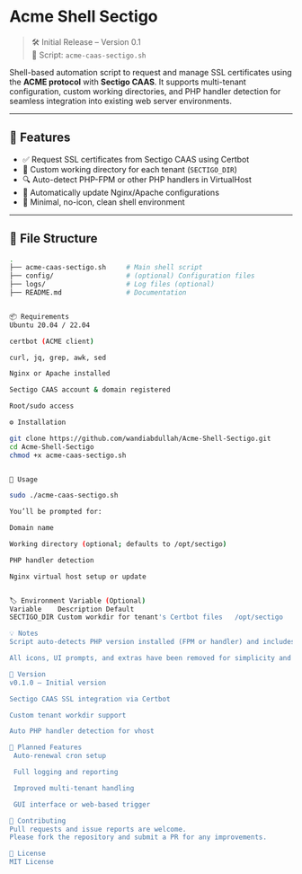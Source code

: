 # Acme Shell Sectigo

> 🛠️ Initial Release – Version 0.1  
> 🐚 Script: `acme-caas-sectigo.sh`

Shell-based automation script to request and manage SSL certificates using the **ACME protocol** with **Sectigo CAAS**. It supports multi-tenant configuration, custom working directories, and PHP handler detection for seamless integration into existing web server environments.

---

## 🚀 Features

- ✅ Request SSL certificates from Sectigo CAAS using Certbot
- 📁 Custom working directory for each tenant (`SECTIGO_DIR`)
- 🔍 Auto-detect PHP-FPM or other PHP handlers in VirtualHost
- 🔧 Automatically update Nginx/Apache configurations
- 🧼 Minimal, no-icon, clean shell environment

---

## 📁 File Structure

```bash
.
├── acme-caas-sectigo.sh     # Main shell script
├── config/                  # (optional) Configuration files
├── logs/                    # Log files (optional)
├── README.md                # Documentation


📦 Requirements
Ubuntu 20.04 / 22.04

certbot (ACME client)

curl, jq, grep, awk, sed

Nginx or Apache installed

Sectigo CAAS account & domain registered

Root/sudo access

⚙️ Installation

git clone https://github.com/wandiabdullah/Acme-Shell-Sectigo.git
cd Acme-Shell-Sectigo
chmod +x acme-caas-sectigo.sh


🚀 Usage

sudo ./acme-caas-sectigo.sh

You’ll be prompted for:

Domain name

Working directory (optional; defaults to /opt/sectigo)

PHP handler detection

Nginx virtual host setup or update


🏷️ Environment Variable (Optional)
Variable	Description	Default
SECTIGO_DIR	Custom workdir for tenant's Certbot files	/opt/sectigo

💡 Notes
Script auto-detects PHP version installed (FPM or handler) and includes it in your web server config.

All icons, UI prompts, and extras have been removed for simplicity and automation purposes.

🧾 Version
v0.1.0 – Initial version

Sectigo CAAS SSL integration via Certbot

Custom tenant workdir support

Auto PHP handler detection for vhost

📌 Planned Features
 Auto-renewal cron setup

 Full logging and reporting

 Improved multi-tenant handling

 GUI interface or web-based trigger

🤝 Contributing
Pull requests and issue reports are welcome.
Please fork the repository and submit a PR for any improvements.

📄 License
MIT License